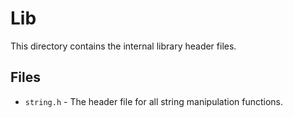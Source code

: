 # Lib
This directory contains the internal library header files.

## Files
- `string.h` - The header file for all string manipulation functions.
